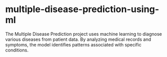 # multiple-disease-prediction-using-ml
The Multiple Disease Prediction project uses machine learning to diagnose various diseases from patient data. By analyzing medical records and symptoms, the model identifies patterns associated with specific conditions. 
